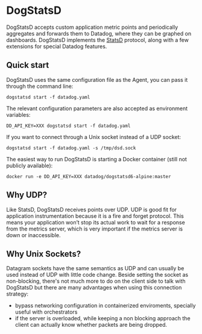 # DogStatsD

DogStatsD accepts custom application metric points and periodically aggregates
and forwards them to Datadog, where they can be graphed on dashboards.
DogStatsD implements the [StatsD](https://github.com/etsy/statsd) protocol,
along with a few extensions for special Datadog features.

## Quick start

DogStatsD uses the same configuration file as the Agent, you can pass it through the command line:
```
dogstatsd start -f datadog.yaml
```

The relevant configuration parameters are also accepted as environment variables:
```
DD_API_KEY=XXX dogstatsd start -f datadog.yaml
```

If you want to connect through a Unix socket instead of a UDP socket:
```
dogstatsd start -f datadog.yaml -s /tmp/dsd.sock
```

The easiest way to run DogStatsD is starting a Docker container (still not publicly available):
```
docker run -e DD_API_KEY=XXX datadog/dogstatsd6-alpine:master
```

## Why UDP?

Like StatsD, DogStatsD receives points over UDP. UDP is good fit for application instrumentation
because it is a fire and forget protocol. This means your application won’t stop its actual work
to wait for a response from the metrics server, which is very important if the metrics server is
down or inaccessible.

## Why Unix Sockets?

Datagram sockets have the same semantics as UDP and can usually be used instead of UDP with little
code change. Beside setting the socket as non-blocking, there's not much more to do on the client
side to talk with DogStatsD but there are many advantages when using this connection strategy:

 * bypass networking configuration in containerized enviroments, specially useful with orchestrators
 * if the server is overloaded, while keeping a non blocking approach the client can actually know whether
   packets are being dropped.
